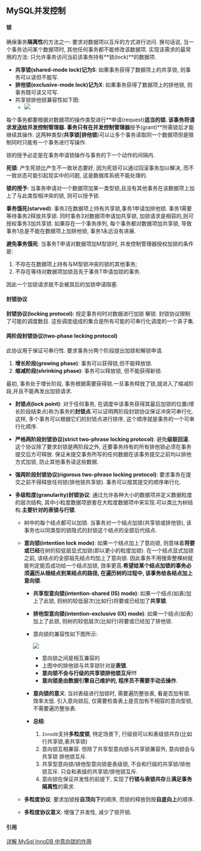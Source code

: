 ## MySQL并发控制

#### 锁

确保事务**隔离性**的方法之一: 要求对数据项以互斥的方式进行访问. 换句话说, 当一个事务访问某个数据项时, 其他任何事务都不能修改该数据项. 实现该需求的最常用的方法: 只允许事务访问当前该事务持有**锁(lock)**的数据项.

- **共享锁(shared-mode lock)记为S**: 如果事务获得了数据项上的共享锁, 则事务可以读但不能写.
- **排他锁(exclusive-mode lock)记为X**: 如果事务获得了数据项上的排他锁, 则事务既可读又可写.
- 共享锁排他锁兼容性如下图:
  - ![](https://tva1.sinaimg.cn/large/006y8mN6ly1g8sbmsojvcj30ot0440st.jpg)

每个事务都要根据对数据项的操作类型进行**申请(request)**适当的锁. 该事务将请求发送给并发控制管理器. 事务只有在并发控制管理器**授予(grant)**所需锁后才能继续其操作. 这两种类型(**共享锁|排他锁**)可以让多个事务读取同一个数据项但是限制同时只能有一个事务进行写操作.

锁的授予必定是在事务申请锁操作与事务的下一个动作的间隔内.

**死锁**: 产生死锁比产生不一致状态要好, 因为死锁可以通过回滚事务加以解决, 而不一致状态可能引起现实中的问题, 这是数据库系统不能处理的.

**锁的授予**: 当事务申请对一个数据项加某一类型锁,且没有其他事务在该数据项上加上了与此类型相冲突的锁, 则可以授予锁. 

**事务饿死(starved)**: 事务2在数据项上持有共享锁,事务1申请加排他锁. 事务1需要等待事务2释放共享锁. 同时事务3对数据项申请加共享锁, 加锁请求是相容的,则可授权事务3加共享锁. 如果存在一个事务序列, 每个事务都对数据项加共享锁, 导致事务1总是不能在数据项上加排他锁, 事务1永远没有进展.

**避免事务饿死**: 当事务T申请对数据项加M型锁时,  并发控制管理器授权加锁的条件是:

1. 不存在在数据项上持有与M型锁冲突的锁的其他事务;
2. 不存在等待对数据项加锁且先于事务T申请加锁的事务.

因此一个加锁请求就不会被其后的加锁申请阻塞.

#### 封锁协议

**封锁协议(locking protocol)**: 规定事务何时对数据进行加锁 解锁. 封锁协议限制了可能的调度数目. 这些调度组成的集合是所有可能的可串行化调度的一个真子集. 

#### 两阶段封锁协议(two-phase locking protocol)

此协议用于保证可串行性. 要求事务分两个阶段提出加锁和解锁申请.

1. **增长阶段(growing phase)**: 事务可以获得锁,但不能释放锁.
2. **缩减阶段(shrinking phase)**: 事务可以释放锁, 但不能获得新锁. 

最初, 事务处于增长阶段, 事务根据需要获得锁.一旦事务释放了锁,就进入了缩减阶段,并且不能再发出加锁请求.

- **封锁点(lock point)**: 对于任何事务, 在调度中该事务获得其最后加锁的位置(增长阶段结束点)称为事务的**封锁点**.可以证明两阶段封锁协议保证冲突可串行化. 这样, 多个事务可以根据它们的封锁点进行排序, 这个顺序就是事务的一个可串行化顺序.

- **严格两阶段封锁协议(strict two-phrase locking protocol)**: 避免**级联回滚**. 这个协议除了要求封锁是两阶段之外, 还要事务持有的所有排他锁必须在事务提交后方可释放. 保证未提交事务所写的任何数据在该事务提交之前均以排他方式加锁, 防止其他事务读这些数据.

- **强两阶段封锁协议(rigorous two-phrase locking protocol)**: 要求事务在提交之前不得释放任何锁(排他锁共享锁). 事务可以按其提交的顺序串行化.

- **多级粒度(granularity)封锁协议**: 通过允许各种大小的数据项并定义数据粒度的层次结构, 其中小粒度数据项嵌套在大粒度数据项中来实现.可以类比为树结构.**主要针对的表锁与行锁**.

  - 树中的每个结点都可以加锁. 当事务对一个结点加锁(共享锁或排他锁), 该事务也以同类型的锁隐式的封锁这个结点的全部后代结点. 

  - **意向锁(intention lock mode)**: 如果一个结点加上了意向锁, 则意味着**将要或已经**在树的较低层显式加锁(即以更小的粒度加锁). 在一个结点显式加锁之前, 该结点的全部祖先结点均加上了意向锁. 因此事务不用搜索整棵树就能判定能否成功给一个结点加锁, 效率更高.**希望给某个结点加锁的事务必须遍历从根结点到某结点的路径, 在遍历树的过程中, 该事务给各结点加上意向锁**.

    - **共享型意向锁(intention-shared (IS) mode)**: 如果一个结点(如表)加上了此锁, 则树的较低层次(比如行)将要或已经加了**共享锁**.

    - **排他型意向锁(intention-exclusive (IX) mode)**: 如果一个结点(如表)加上了此锁, 则树的较低层次(比如行)将要或已经加了排他锁. 

    - 意向锁的兼容性如下图所示:

      ![](https://tva1.sinaimg.cn/large/006y8mN6ly1g8sbk44ykuj30po09gmxp.jpg)

      - 意向锁之间是相互兼容的
      - 上图中的排他锁与共享锁针对是**表锁**. 
      - **意向锁不会与行级的共享锁排他锁互斥!!!**
      - **意向锁是由数据引擎自己维护的, 程序员不需要手动去操作**.

    - **意向锁的意义**: 当对表级进行加锁时, 需要遍历整张表, 看是否加有锁. 效率太低. 引入意向锁后, 仅需要检查表上是否加有不相容的意向型锁, 不需要遍历整张表. 

    - **总结**:

      1. `Innodb`支持**多粒度锁**, 特定场景下, 行级锁可以和表级锁共存(比如行共享锁,表共享锁)
      2. 意向锁互相兼容. 但除了共享型意向锁与共享锁兼容外, 意向锁会与共享锁 排他锁互斥. 
      3. 共享型意向锁/排他型意向锁是表级锁, 不会和行级的共享锁/排他锁互斥. 只会和表级的共享锁/排他锁互斥.
      4. 意向锁在保证并发性的前提下, 实现了**行锁与表锁共存**且**满足事务隔离性**的需求. 

  - **多粒度协议**: 要求加锁按**自顶向下**的顺序, 而锁的释放则按**自底向上**的顺序.

  - **多粒度协议意义**: 增强了并发性, 减少了锁开销. 

#### 引用

[详解 MySql InnoDB 中意向锁的作用](https://juejin.im/post/5b85124f5188253010326360)